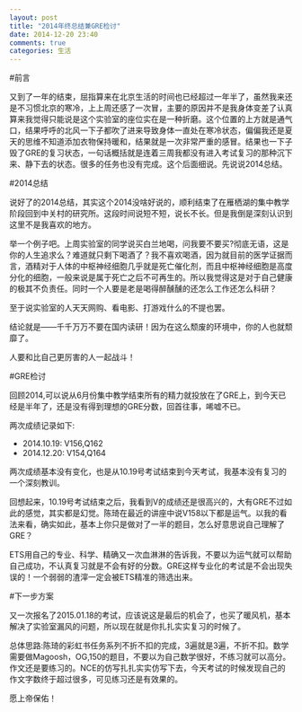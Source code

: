 ```yaml
---
layout: post
title: "2014年终总结兼GRE检讨"
date: 2014-12-20 23:40
comments: true
categories: 生活
---
```


#前言

又到了一年的结束，屈指算来在北京生活的时间也已经超过一年半了，虽然我来还是不习惯北京的寒冷，上上周还感了一次冒，主要的原因并不是我身体变差了认真算来我觉得只能说是这个实验室的座位实在是一种折磨。这个位置的上方就是通气口，结果呼呼的北风一下子都吹了进来导致身体一直处在寒冷状态，偏偏我还是夏天的思维不知道添加衣物保持暖和，结果就是一次非常严重的感冒。结果也一下子毁了GRE的复习状态，一句话概括就是连着三周我都没有进入考试复习的那种沉下来、静下去的状态。很多的任务也没有完成。这个后面细说。先说说2014总结。


<!--more-->

#2014总结

说好了的2014总结，其实这个2014没啥好说的，顺利结束了在雁栖湖的集中教学阶段回到中关村的研究所。这段时间说短不短，说长不长。但是我倒是深刻认识到这里不是我喜欢的地方。

举一个例子吧。上周实验室的同学说买白兰地喝，问我要不要买?彻底无语，这是你的人生追求么？难道就只剩下喝酒了？我不喜欢喝酒，因为就目前的医学证据而言，酒精对于人体的中枢神经细胞几乎就是死亡催化剂，而且中枢神经细胞是高度分化的细胞，一般来说是属于死亡之后不可再生的。所以我觉得这是对于自己健康的极其不负责任。同时一个人要是老是喝得醉醺醺的还怎么工作还怎么科研？

至于说实验室的人天天网购、看电影、打游戏什么的不提也罢。

结论就是——千千万万不要在国内读研！因为在这么颓废的环境中，你的人也就颓靡了。

人要和比自己更厉害的人一起战斗！


#GRE检讨

回顾2014,可以说从6月份集中教学结束所有的精力就投放在了GRE上，到今天已经是半年了，还是没有得到理想的GRE分数，回首往事，唏嘘不已。

两次成绩记录如下:

* 2014.10.19: V156,Q162
* 2014.12.20: V154,Q164

两次成绩基本没有变化，也是从10.19号考试结束到今天考试，我基本没有复习的一个深刻教训。

回想起来，10.19号考试结束之后，我看到V的成绩还是很高兴的，大有GRE不过如此的感觉，其实都是幻觉。陈琦在最近的讲座中说V158以下都是运气。以我的看法来看，确实如此，基本上你只是做对了一半的题目，怎么好意思说自己理解了GRE？

ETS用自己的专业、科学、精确又一次血淋淋的告诉我，不要以为运气就可以帮助自己成功，不认真复习就是不会有好的分数。GRE这样专业化的考试是不会出现失误的！一个弱弱的渣滓一定会被ETS精准的筛选出来。

#下一步方案

又一次报名了2015.01.18的考试，应该说这是最后的机会了，也买了暖风机，基本解决了实验室漏风的问题，所以现在就是你扎扎实实复习的时候了。

总体思路:陈琦的彩虹书任务系列不折不扣的完成，3遍就是3遍，不折不扣。数学需要做Magoosh，OG,150的题目，不要以为自己数学很好，不练习就可以高分。作文还是要练习的。NCE的仿写扎扎实实仿写下去，今天考试的时候发现自己的作文字数终于超过很多，可见练习还是有效果的。


愿上帝保佑！
